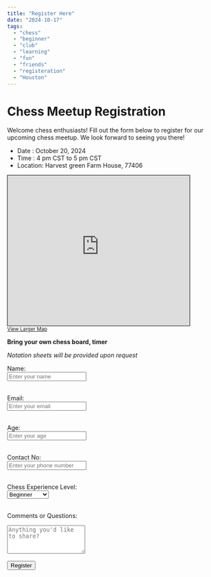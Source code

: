 ```yaml
---
title: "Register Here"
date: "2024-10-17" 
tags:
  - "chess"
  - "beginner"
  - "club"
  - "learning"
  - "fun"
  - "friends"
  - "registeration"
  - "Houston"
---
```


# Chess Meetup Registration

Welcome chess enthusiasts! Fill out the form below to register for our upcoming chess meetup. We look forward to seeing you there!

- Date : October 20, 2024
- Time  : 4 pm CST to 5 pm CST
- Location: Harvest green Farm House, 77406

<iframe width="425" height="350" src="https://www.openstreetmap.org/export/embed.html?bbox=-95.72424709796907%2C29.642670252034137%2C-95.72070658206941%2C29.644744980700214&amp;layer=mapnik&amp;marker=29.64370762171146%2C-95.72247684001923" style="border: 1px solid black"></iframe><br/><small><a href="https://www.openstreetmap.org/?mlat=29.643708&amp;mlon=-95.722477#map=19/29.643708/-95.722477">View Larger Map</a></small>



**Bring your own chess board, timer** 

*Notation sheets will be provided upon request*

<form action="https://formspree.io/f/mbljjwer" method="POST">
  <label for="name">Name:</label><br>
  <input type="text" id="name" name="name" placeholder="Enter your name" required><br><br>

  <label for="email">Email:</label><br>
  <input type="email" id="email" name="email" placeholder="Enter your email" required><br><br>

  <label for="age">Age:</label><br>
  <input type="number" id="age" name="age" placeholder="Enter your age" required><br><br>

  <label for="contact">Contact No:</label><br>
  <input type="number" id="contact" name="contact" placeholder="Enter your phone number" required><br><br>

  <label for="experience">Chess Experience Level:</label><br>
  <select id="experience" name="experience" required>
    <option value="beginner">Beginner</option>
    <option value="intermediate">Intermediate</option>
    <option value="advanced">Advanced</option>
  </select><br><br>

  <label for="comments">Comments or Questions:</label><br>
  <textarea id="comments" name="comments" placeholder="Anything you'd like to share?" rows="4"></textarea><br><br>

  <input type="submit" value="Register">
</form>
